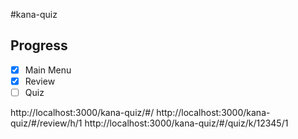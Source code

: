 #kana-quiz

## Progress
 - [x] Main Menu
 - [x] Review
 - [ ] Quiz

http://localhost:3000/kana-quiz/#/
http://localhost:3000/kana-quiz/#/review/h/1
http://localhost:3000/kana-quiz/#/quiz/k/12345/1